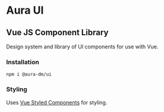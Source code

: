 # Aura UI

## Vue JS Component Library

Design system and library of UI components for use with Vue.

### Installation

```
npm i @aura-dm/ui
```

### Styling

Uses [Vue Styled Components](https://github.com/styled-components/vue-styled-components) for styling.

